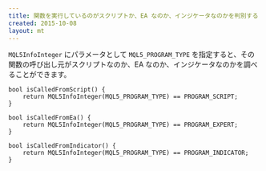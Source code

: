 ```yaml
---
title: 関数を実行しているのがスクリプトか、EA なのか、インジケータなのかを判別する
created: 2015-10-08
layout: mt
---
```


`MQL5InfoInteger` にパラメータとして `MQL5_PROGRAM_TYPE` を指定すると、その関数の呼び出し元がスクリプトなのか、EA なのか、インジケータなのかを調べることができます。

```mql
bool isCalledFromScript() {
    return MQL5InfoInteger(MQL5_PROGRAM_TYPE) == PROGRAM_SCRIPT;
}

bool isCalledFromEa() {
    return MQL5InfoInteger(MQL5_PROGRAM_TYPE) == PROGRAM_EXPERT;
}

bool isCalledFromIndicator() {
    return MQL5InfoInteger(MQL5_PROGRAM_TYPE) == PROGRAM_INDICATOR;
}
```

